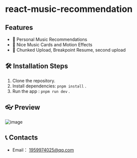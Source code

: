 # react-music-recommendation

##  Features

- 🎵 Personal Music Recommendations
- 🎴 Nice Music Cards and Motion Effects
- 📂 Chunked Upload, Breakpoint Resume, second upload


## 🛠️ Installation Steps

1. Clone the repository.
2. Install dependencies: `pnpm install` .
3. Run the app : `pnpm run dev` . <br/>

## 👓 Preview

![image](./public/preview.png)

## 📞 Contacts

- Email： 1959974025@qq.com
